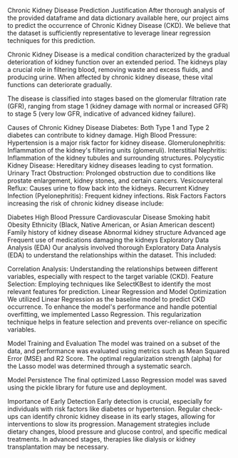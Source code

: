 Chronic Kidney Disease Prediction
Justification
After thorough analysis of the provided dataframe and data dictionary available here, our project aims to predict the occurrence of Chronic Kidney Disease (CKD). We believe that the dataset is sufficiently representative to leverage linear regression techniques for this prediction.

Chronic Kidney Disease is a medical condition characterized by the gradual deterioration of kidney function over an extended period. The kidneys play a crucial role in filtering blood, removing waste and excess fluids, and producing urine. When affected by chronic kidney disease, these vital functions can deteriorate gradually.

The disease is classified into stages based on the glomerular filtration rate (GFR), ranging from stage 1 (kidney damage with normal or increased GFR) to stage 5 (very low GFR, indicative of advanced kidney failure).

Causes of Chronic Kidney Disease
Diabetes: Both Type 1 and Type 2 diabetes can contribute to kidney damage.
High Blood Pressure: Hypertension is a major risk factor for kidney disease.
Glomerulonephritis: Inflammation of the kidney's filtering units (glomeruli).
Interstitial Nephritis: Inflammation of the kidney tubules and surrounding structures.
Polycystic Kidney Disease: Hereditary kidney diseases leading to cyst formation.
Urinary Tract Obstruction: Prolonged obstruction due to conditions like prostate enlargement, kidney stones, and certain cancers.
Vesicoureteral Reflux: Causes urine to flow back into the kidneys.
Recurrent Kidney Infection (Pyelonephritis): Frequent kidney infections.
Risk Factors
Factors increasing the risk of chronic kidney disease include:

Diabetes
High Blood Pressure
Cardiovascular Disease
Smoking habit
Obesity
Ethnicity (Black, Native American, or Asian American descent)
Family history of kidney disease
Abnormal kidney structure
Advanced age
Frequent use of medications damaging the kidneys
Exploratory Data Analysis (EDA)
Our analysis involved thorough Exploratory Data Analysis (EDA) to understand the relationships within the dataset. This included:

Correlation Analysis: Understanding the relationships between different variables, especially with respect to the target variable (CKD).
Feature Selection: Employing techniques like SelectKBest to identify the most relevant features for prediction.
Linear Regression and Model Optimization
We utilized Linear Regression as the baseline model to predict CKD occurrence. To enhance the model's performance and handle potential overfitting, we implemented Lasso Regression. This regularization technique helps in feature selection and prevents over-reliance on specific variables.

Model Training and Evaluation
The model was trained on a subset of the data, and performance was evaluated using metrics such as Mean Squared Error (MSE) and R2 Score. The optimal regularization strength (alpha) for the Lasso model was determined through a systematic search.

Model Persistence
The final optimized Lasso Regression model was saved using the pickle library for future use and deployment.

Importance of Early Detection
Early detection is crucial, especially for individuals with risk factors like diabetes or hypertension. Regular check-ups can identify chronic kidney disease in its early stages, allowing for interventions to slow its progression. Management strategies include dietary changes, blood pressure and glucose control, and specific medical treatments. In advanced stages, therapies like dialysis or kidney transplantation may be necessary.

